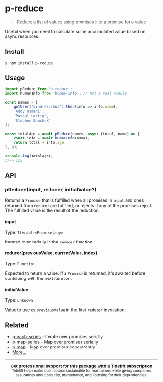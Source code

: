 # p-reduce

> Reduce a list of values using promises into a promise for a value

Useful when you need to calculate some accumulated value based on async resources.

## Install

```
$ npm install p-reduce
```

## Usage

```js
import pReduce from 'p-reduce';
import humanInfo from 'human-info'; // Not a real module

const names = [
	getUser('sindresorhus').then(info => info.name),
	'Addy Osmani',
	'Pascal Hartig',
	'Stephen Sawchuk'
];

const totalAge = await pReduce(names, async (total, name) => {
	const info = await humanInfo(name);
	return total + info.age;
}, 0);

console.log(totalAge);
//=> 125
```

## API

### pReduce(input, reducer, initialValue?)

Returns a `Promise` that is fulfilled when all promises in `input` and ones returned from `reducer` are fulfilled, or rejects if any of the promises reject. The fulfilled value is the result of the reduction.

#### input

Type: `Iterable<Promise|any>`

Iterated over serially in the `reducer` function.

#### reducer(previousValue, currentValue, index)

Type: `Function`

Expected to return a value. If a `Promise` is returned, it's awaited before continuing with the next iteration.

#### initialValue

Type: `unknown`

Value to use as `previousValue` in the first `reducer` invocation.

## Related

- [p-each-series](https://github.com/sindresorhus/p-each-series) - Iterate over promises serially
- [p-map-series](https://github.com/sindresorhus/p-map-series) - Map over promises serially
- [p-map](https://github.com/sindresorhus/p-map) - Map over promises concurrently
- [More…](https://github.com/sindresorhus/promise-fun)

---

<div align="center">
	<b>
		<a href="https://tidelift.com/subscription/pkg/npm-p-reduce?utm_source=npm-p-reduce&utm_medium=referral&utm_campaign=readme">Get professional support for this package with a Tidelift subscription</a>
	</b>
	<br>
	<sub>
		Tidelift helps make open source sustainable for maintainers while giving companies<br>assurances about security, maintenance, and licensing for their dependencies.
	</sub>
</div>
